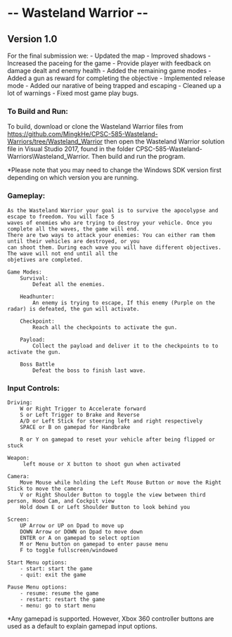 # -- Wasteland Warrior --

## Version 1.0

For the final submission we:
    - Updated the map
    - Improved shadows
    - Increased the paceing for the game
    - Provide player with feedback on damage dealt and enemy health
    - Added the remaining game modes
    - Added a gun as reward for completing the objective
    - Implemented release mode
    - Added our narative of being trapped and escaping
    - Cleaned up a lot of warnings
    - Fixed most game play bugs.

### To Build and Run:
To build, download or clone the Wasteland Warrior files from https://github.com/MingkHe/CPSC-585-Wasteland-Warriors/tree/Wasteland_Warrior
then open the Wasteland Warrior solution file in Visual Studio 2017, found in the folder CPSC-585-Wasteland-Warriors\Wasteland_Warrior.
Then build and run the program.

*Please note that you may need to change the Windows SDK version first depending on which version you are running.

### Gameplay:

    As the Wasteland Warrior your goal is to survive the apocolypse and escape to freedom. You will face 5
    waves of enemies who are trying to destroy your vehicle. Once you complete all the waves, the game will end.
    There are two ways to attack your enemies: You can either ram them until their vehicles are destroyed, or you 
    can shoot them. During each wave you will have different objectives. The wave will not end until all the 
    objetives are completed.
    
    Game Modes:
        Survival:
            Defeat all the enemies.
            
        Headhunter:
            An enemy is trying to escape, If this enemy (Purple on the radar) is defeated, the gun will activate.
            
        Checkpoint:
            Reach all the checkpoints to activate the gun.
            
        Payload:
            Collect the payload and deliver it to the checkpoints to to activate the gun.
            
        Boss Battle
            Defeat the boss to finish last wave.
    
### Input Controls:

    Driving:
        W or Right Trigger to Accelerate forward
        S or Left Trigger to Brake and Reverse
        A/D or Left Stick for steering left and right respectively
        SPACE or B on gamepad for Handbrake
        
        R or Y on gamepad to reset your vehicle after being flipped or stuck
        
    Weapon:
         left mouse or X button to shoot gun when activated

    Camera:
        Move Mouse while holding the Left Mouse Button or move the Right Stick to move the camera
        V or Right Shoulder Button to toggle the view between third person, Hood Cam, and Cockpit view
        Hold down E or Left Shoulder Button to look behind you

    Screen:
        UP Arrow or UP on Dpad to move up
        DOWN Arrow or DOWN on Dpad to move down
        ENTER or A on gamepad to select option
        M or Menu button on gamepad to enter pause menu
        F to toggle fullscreen/windowed
    
    Start Menu options:
        - start: start the game
        - quit: exit the game
        
    Pause Menu options:
        - resume: resume the game
        - restart: restart the game
        - menu: go to start menu
        
*Any gamepad is supported. However, Xbox 360 controller buttons are used as a default to explain gamepad input options.
